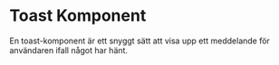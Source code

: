 # Toast Komponent

En toast-komponent är ett snyggt sätt att visa upp ett meddelande för användaren ifall något har hänt.
